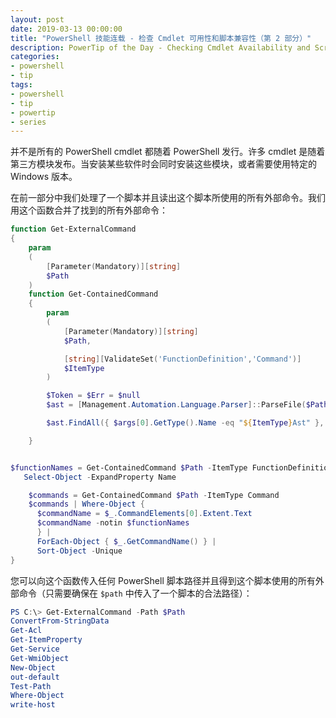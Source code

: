 ```yaml
---
layout: post
date: 2019-03-13 00:00:00
title: "PowerShell 技能连载 - 检查 Cmdlet 可用性和脚本兼容性（第 2 部分）"
description: PowerTip of the Day - Checking Cmdlet Availability and Script Compatibility (Part 2)
categories:
- powershell
- tip
tags:
- powershell
- tip
- powertip
- series
---
```

并不是所有的 PowerShell cmdlet 都随着 PowerShell 发行。许多 cmdlet 是随着第三方模块发布。当安装某些软件时会同时安装这些模块，或者需要使用特定的 Windows 版本。

在前一部分中我们处理了一个脚本并且读出这个脚本所使用的所有外部命令。我们用这个函数合并了找到的所有外部命令：

```powershell
function Get-ExternalCommand
{
    param
    (
        [Parameter(Mandatory)][string]
        $Path
    )
    function Get-ContainedCommand
    {
        param
        (
            [Parameter(Mandatory)][string]
            $Path,

            [string][ValidateSet('FunctionDefinition','Command')]
            $ItemType
        )

        $Token = $Err = $null
        $ast = [Management.Automation.Language.Parser]::ParseFile($Path, [ref] $Token, [ref] $Err)

        $ast.FindAll({ $args[0].GetType().Name -eq "${ItemType}Ast" }, $true)

    }


$functionNames = Get-ContainedCommand $Path -ItemType FunctionDefinition |
   Select-Object -ExpandProperty Name

    $commands = Get-ContainedCommand $Path -ItemType Command
    $commands | Where-Object {
      $commandName = $_.CommandElements[0].Extent.Text
      $commandName -notin $functionNames
      } |
      ForEach-Object { $_.GetCommandName() } |
      Sort-Object -Unique
}
```

您可以向这个函数传入任何 PowerShell 脚本路径并且得到这个脚本使用的所有外部命令（只需要确保在 `$path` 中传入了一个脚本的合法路径）：

```powershell
PS C:\> Get-ExternalCommand -Path $Path
ConvertFrom-StringData
Get-Acl
Get-ItemProperty
Get-Service
Get-WmiObject
New-Object
out-default
Test-Path
Where-Object
write-host
```

<!--本文国际来源：[Checking Cmdlet Availability and Script Compatibility (Part 2)](https://community.idera.com/database-tools/powershell/powertips/b/tips/posts/checking-cmdlet-availability-and-script-compatibility-part-2)-->

